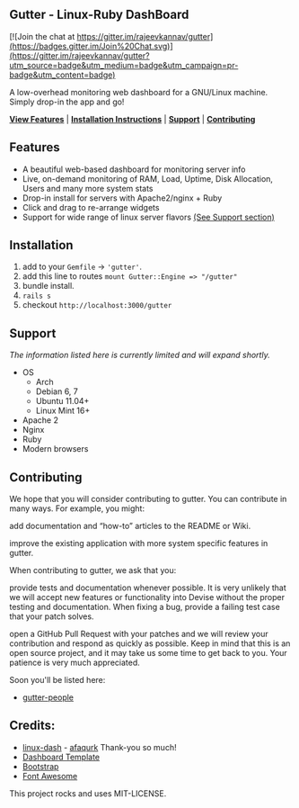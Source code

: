 ## Gutter - Linux-Ruby DashBoard

[![Join the chat at https://gitter.im/rajeevkannav/gutter](https://badges.gitter.im/Join%20Chat.svg)](https://gitter.im/rajeevkannav/gutter?utm_source=badge&utm_medium=badge&utm_campaign=pr-badge&utm_content=badge)

A low-overhead monitoring web dashboard for a GNU/Linux machine. Simply drop-in the app and go!

[**View Features**](#features) | [**Installation Instructions**](#installation) | [**Support**](#support) | [**Contributing**](#contributing)

## Features
* A beautiful web-based dashboard for monitoring server info
* Live, on-demand monitoring of RAM, Load, Uptime, Disk Allocation, Users and many more system stats
* Drop-in install for servers with Apache2/nginx + Ruby
* Click and drag to re-arrange widgets
* Support for wide range of linux server flavors [(See Support section)](#support)

## Installation

1. add to your `Gemfile` ->  `'gutter'`.
2. add this line to routes `mount Gutter::Engine => "/gutter"`
3. bundle install.
4. `rails s`
5. checkout `http://localhost:3000/gutter`


## Support

*The information listed here is currently limited and will expand shortly.*

* OS
    * Arch
    * Debian 6, 7
    * Ubuntu 11.04+
    * Linux Mint 16+
* Apache 2
* Nginx
* Ruby
* Modern browsers

## Contributing

We hope that you will consider contributing to gutter. You can contribute in many ways. For example, you might:

add documentation and “how-to” articles to the README or Wiki.

improve the existing application with more system specific features in gutter.

When contributing to gutter, we ask that you:

provide tests and documentation whenever possible. It is very unlikely that we will accept new features or functionality into Devise without the proper testing and documentation. When fixing a bug, provide a failing test case that your patch solves.

open a GitHub Pull Request with your patches and we will review your contribution and respond as quickly as possible. Keep in mind that this is an open source project, and it may take us some time to get back to you. Your patience is very much appreciated.

Soon you'll be listed here:
* [gutter-people](https://github.com/rajeevkannav/gutter/graphs/contributors)

## Credits:
* [linux-dash](https://github.com/afaqurk/linux-dash) - [afaqurk](https://github.com/afaqurk/) Thank-you so much!
* [Dashboard Template](http://www.egrappler.com/templatevamp-free-twitter-bootstrap-admin-template/)
* [Bootstrap](http://getbootstrap.com)
* [Font Awesome](http://fontawesome.io/)

This project rocks and uses MIT-LICENSE.
